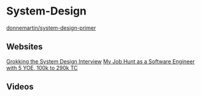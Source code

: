 # System-Design
[donnemartin/system-design-primer](https://github.com/donnemartin/system-design-primer)


## Websites
[Grokking the System Design Interview](https://designgurus.org/course/grokking-the-system-design-interview)
[My Job Hunt as a Software Engineer with 5 YOE, 100k to 290k TC](https://www.reddit.com/r/cscareerquestions/comments/xpnxy2/my_job_hunt_as_a_software_engineer_with_5_yoe/)

## Videos
